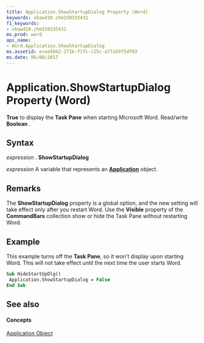 ```yaml
---
title: Application.ShowStartupDialog Property (Word)
keywords: vbawd10.chm158335431
f1_keywords:
- vbawd10.chm158335431
ms.prod: word
api_name:
- Word.Application.ShowStartupDialog
ms.assetid: ecee5bb2-271b-f1fc-c25c-a77a59f5df03
ms.date: 06/08/2017
---
```



# Application.ShowStartupDialog Property (Word)

 **True** to display the **Task Pane** when starting Microsoft Word. Read/write **Boolean** .


## Syntax

 _expression_ . **ShowStartupDialog**

 _expression_ A variable that represents an **[Application](application-object-word.md)** object.


## Remarks

The **ShowStartupDialog** property is a global option, and the new setting will take effect only after you restart Word. Use the **Visible** property of the **CommandBars** collection show or hide the Task Pane without restarting Word.


## Example

This example turns off the **Task Pane**, so it won't display upon starting Word. This will not take effect until the next time the user starts Word.


```vb
Sub HideStartUpDlg() 
 Application.ShowStartupDialog = False 
End Sub
```


## See also


#### Concepts


[Application Object](application-object-word.md)

